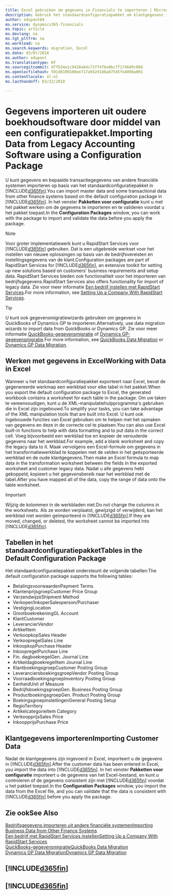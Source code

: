 ```yaml
---
title: Excel gebruiken om gegevens in Financials te importeren | Microsoft Docs
description: Gebruik het standaardconfiguratiepakket om klantgegevens in Excel toe te voegen en vervolgens weer in Finance and Operations, Business edition te importeren.
author: edupont04
ms.service: dynamics365-financials
ms.topic: article
ms.devlang: na
ms.tgt_pltfrm: na
ms.workload: na
ms.search.keywords: migration, Excel
ms.date: 03/07/2018
ms.author: edupont
ms.translationtype: HT
ms.sourcegitcommit: d7fb34e1c9428a64c71ff47be8bcff174649c00d
ms.openlocfilehash: 591d8100100ee717a932d188a87545fe4098a001
ms.contentlocale: nl-nl
ms.lasthandoff: 03/22/2018

---
```

# <a name="importing-data-from-legacy-accounting-software-using-a-configuration-package"></a><span data-ttu-id="df56b-103">Gegevens importeren uit oudere boekhoudsoftware door middel van een configuratiepakket.</span><span class="sxs-lookup"><span data-stu-id="df56b-103">Importing Data from Legacy Accounting Software using a Configuration Package</span></span>
<span data-ttu-id="df56b-104">U kunt gegevens en bepaalde transactiegegevens van andere financiële systemen importeren op basis van het standaardconfiguratiepakket in [!INCLUDE[d365fin](includes/d365fin_md.md)].</span><span class="sxs-lookup"><span data-stu-id="df56b-104">You can import master data and some transactional data from other finance systems based on the default configuration package in [!INCLUDE[d365fin](includes/d365fin_md.md)].</span></span> <span data-ttu-id="df56b-105">In het venster **Pakketten voor configuratie** kunt u met het pakket werken om de gegevens te importeren en te valideren voordat u het pakket toepast.</span><span class="sxs-lookup"><span data-stu-id="df56b-105">In the **Configuration Packages** window, you can work with the package to import and validate the data before you apply the package.</span></span>  

> [!NOTE]  
> <span data-ttu-id="df56b-106">Voor groter implementatiewerk kunt u RapidStart Services voor [!INCLUDE[d365fin](includes/d365fin_md.md)] gebruiken. Dat is een uitgebreide werkset voor het instellen van nieuwe oplossingen op basis van de bedrijfsvereisten en instellingsgegevens van de klant.</span><span class="sxs-lookup"><span data-stu-id="df56b-106">Configuration packages are part of RapidStart Services for [!INCLUDE[d365fin](includes/d365fin_md.md)], an extensive toolkit for setting up new solutions based on customers' business requirements and setup data.</span></span> <span data-ttu-id="df56b-107">RapidStart Services bieden ook functionaliteit voor het importeren van bedrijfsgegevens.</span><span class="sxs-lookup"><span data-stu-id="df56b-107">RapidStart Services also offers functionality for import of legacy data.</span></span> <span data-ttu-id="df56b-108">Zie voor meer informatie [Een bedrijf instellen met RapidStart Services](admin-set-up-a-company-with-rapidstart.md).</span><span class="sxs-lookup"><span data-stu-id="df56b-108">For more information, see [Setting Up a Company With RapidStart Services](admin-set-up-a-company-with-rapidstart.md).</span></span>

> [!TIP]  
>   <span data-ttu-id="df56b-109">U kunt ook gegevensmigratiewizards gebruiken om gegevens in QuickBooks of Dynamics GP te importeren.</span><span class="sxs-lookup"><span data-stu-id="df56b-109">Alternatively, use data migration wizards to import data from QuickBooks or Dynamics GP.</span></span> <span data-ttu-id="df56b-110">Zie voor meer informatie [QuickBooks-gegevensmigratie](ui-extensions-quickbooks-data-migration.md) of [Dynamics GP-gegevensmigratie](ui-extensions-dynamicsgp-data-migration.md).</span><span class="sxs-lookup"><span data-stu-id="df56b-110">For more information, see [QuickBooks Data Migration](ui-extensions-quickbooks-data-migration.md) or [Dynamics GP Data Migration](ui-extensions-dynamicsgp-data-migration.md).</span></span>  

## <a name="working-with-data-in-excel"></a><span data-ttu-id="df56b-111">Werken met gegevens in Excel</span><span class="sxs-lookup"><span data-stu-id="df56b-111">Working with Data in Excel</span></span>
<span data-ttu-id="df56b-112">Wanneer u het standaardconfiguratiepakket exporteert naar Excel, bevat de gegenereerde werkmap een werkblad voor elke tabel in het pakket.</span><span class="sxs-lookup"><span data-stu-id="df56b-112">When you export the default configuration package to Excel, the generated workbook contains a worksheet for each table in the package.</span></span> <span data-ttu-id="df56b-113">Om uw taken te vereenvoudigen, kunt u de XML-manipulatiehulpprogramma's gebruiken die in Excel zijn ingebouwd.</span><span class="sxs-lookup"><span data-stu-id="df56b-113">To simplify your tasks, you can take advantage of the XML manipulation tools that are built into Excel.</span></span> <span data-ttu-id="df56b-114">U kunt ook ingebouwde functies van Excel gebruiken om te helpen met het opmaken van gegevens en deze in de correcte cel te plaatsen.</span><span class="sxs-lookup"><span data-stu-id="df56b-114">You can also use Excel built-in functions to help with data formatting and to put data in the correct cell.</span></span> <span data-ttu-id="df56b-115">Voeg bijvoorbeeld een werkblad toe en kopieer de verouderde gegevens naar het werkblad.</span><span class="sxs-lookup"><span data-stu-id="df56b-115">For example, add a blank worksheet and copy the legacy data to it.</span></span> <span data-ttu-id="df56b-116">Maak vervolgens een Excel-formule om gegevens in het transformatiewerkblad te koppelen met de velden in het geëxporteerde werkblad en de oude klantgegevens.</span><span class="sxs-lookup"><span data-stu-id="df56b-116">Then make an Excel formula to map data in the transformation worksheet between the fields in the exported worksheet and customer legacy data.</span></span> <span data-ttu-id="df56b-117">Nadat u alle gegevens hebt gekoppeld, kopieert u het gegevensbereik naar het werkblad met de tabel.</span><span class="sxs-lookup"><span data-stu-id="df56b-117">After you have mapped all of the data, copy the range of data onto the table worksheet.</span></span>  

> [!IMPORTANT]  
>  <span data-ttu-id="df56b-118">Wijzig de kolommen in de werkbladen niet.</span><span class="sxs-lookup"><span data-stu-id="df56b-118">Do not change the columns in the worksheets.</span></span> <span data-ttu-id="df56b-119">Als ze worden verplaatst, gewijzigd of verwijderd, kan het werkblad niet worden geïmporteerd in [!INCLUDE[d365fin](includes/d365fin_md.md)].</span><span class="sxs-lookup"><span data-stu-id="df56b-119">If they are moved, changed, or deleted, the worksheet cannot be imported into [!INCLUDE[d365fin](includes/d365fin_md.md)].</span></span>

## <a name="tables-in-the-default-configuration-package"></a><span data-ttu-id="df56b-120">Tabellen in het standaardconfiguratiepakket</span><span class="sxs-lookup"><span data-stu-id="df56b-120">Tables in the Default Configuration Package</span></span>
<span data-ttu-id="df56b-121">Het standaardconfiguratiepakket ondersteunt de volgende tabellen:</span><span class="sxs-lookup"><span data-stu-id="df56b-121">The default configuration package supports the following tables:</span></span>

-   <span data-ttu-id="df56b-122">Betalingsvoorwaarden</span><span class="sxs-lookup"><span data-stu-id="df56b-122">Payment Terms</span></span>
-   <span data-ttu-id="df56b-123">Klantenprijsgroep</span><span class="sxs-lookup"><span data-stu-id="df56b-123">Customer Price Group</span></span>
-   <span data-ttu-id="df56b-124">Verzendwijze</span><span class="sxs-lookup"><span data-stu-id="df56b-124">Shipment Method</span></span>
-   <span data-ttu-id="df56b-125">Verkoper/Inkoper</span><span class="sxs-lookup"><span data-stu-id="df56b-125">Salesperson/Purchaser</span></span>
-   <span data-ttu-id="df56b-126">Vestiging</span><span class="sxs-lookup"><span data-stu-id="df56b-126">Location</span></span>
-   <span data-ttu-id="df56b-127">Grootboekrekening</span><span class="sxs-lookup"><span data-stu-id="df56b-127">GL Account</span></span>
-   <span data-ttu-id="df56b-128">Klant</span><span class="sxs-lookup"><span data-stu-id="df56b-128">Customer</span></span>
-   <span data-ttu-id="df56b-129">Leverancier</span><span class="sxs-lookup"><span data-stu-id="df56b-129">Vendor</span></span>
-   <span data-ttu-id="df56b-130">Artikel</span><span class="sxs-lookup"><span data-stu-id="df56b-130">Item</span></span>
-   <span data-ttu-id="df56b-131">Verkoopkop</span><span class="sxs-lookup"><span data-stu-id="df56b-131">Sales Header</span></span>
-   <span data-ttu-id="df56b-132">Verkoopregel</span><span class="sxs-lookup"><span data-stu-id="df56b-132">Sales Line</span></span>
-   <span data-ttu-id="df56b-133">Inkoopkop</span><span class="sxs-lookup"><span data-stu-id="df56b-133">Purchase Header</span></span>
-   <span data-ttu-id="df56b-134">Inkoopregel</span><span class="sxs-lookup"><span data-stu-id="df56b-134">Purchase Line</span></span>
-   <span data-ttu-id="df56b-135">Fin. dagboekregel</span><span class="sxs-lookup"><span data-stu-id="df56b-135">Gen. Journal Line</span></span>
-   <span data-ttu-id="df56b-136">Artikeldagboekregel</span><span class="sxs-lookup"><span data-stu-id="df56b-136">Item Journal Line</span></span>
-   <span data-ttu-id="df56b-137">Klantboekingsgroep</span><span class="sxs-lookup"><span data-stu-id="df56b-137">Customer Posting Group</span></span>
-   <span data-ttu-id="df56b-138">Leveranciersboekingsgroep</span><span class="sxs-lookup"><span data-stu-id="df56b-138">Vendor Posting Group</span></span>
-   <span data-ttu-id="df56b-139">Voorraadboekingsgroep</span><span class="sxs-lookup"><span data-stu-id="df56b-139">Inventory Posting Group</span></span>
-   <span data-ttu-id="df56b-140">Eenheid</span><span class="sxs-lookup"><span data-stu-id="df56b-140">Unit of Measure</span></span>
-   <span data-ttu-id="df56b-141">Bedrijfsboekingsgroep</span><span class="sxs-lookup"><span data-stu-id="df56b-141">Gen. Business Posting Group</span></span>
-   <span data-ttu-id="df56b-142">Productboekingsgroep</span><span class="sxs-lookup"><span data-stu-id="df56b-142">Gen. Product Posting Group</span></span>
-   <span data-ttu-id="df56b-143">Boekingsgroepinstellingen</span><span class="sxs-lookup"><span data-stu-id="df56b-143">General Posting Setup</span></span>
-   <span data-ttu-id="df56b-144">Regio</span><span class="sxs-lookup"><span data-stu-id="df56b-144">Territory</span></span>
-   <span data-ttu-id="df56b-145">Artikelcategorie</span><span class="sxs-lookup"><span data-stu-id="df56b-145">Item Category</span></span>
-   <span data-ttu-id="df56b-146">Verkoopprijs</span><span class="sxs-lookup"><span data-stu-id="df56b-146">Sales Price</span></span>
-   <span data-ttu-id="df56b-147">Inkoopprijs</span><span class="sxs-lookup"><span data-stu-id="df56b-147">Purchase Price</span></span>

## <a name="importing-customer-data"></a><span data-ttu-id="df56b-148">Klantgegevens importeren</span><span class="sxs-lookup"><span data-stu-id="df56b-148">Importing Customer Data</span></span>
<span data-ttu-id="df56b-149">Nadat de klantgegevens zijn ingevoerd in Excel, importeert u de gegevens in [!INCLUDE[d365fin](includes/d365fin_md.md)].</span><span class="sxs-lookup"><span data-stu-id="df56b-149">After the customer data has been entered in Excel, you import the data into [!INCLUDE[d365fin](includes/d365fin_md.md)].</span></span> <span data-ttu-id="df56b-150">In het venster **Pakketten voor configuratie** importeert u de gegevens van het Excel-bestand, en kunt u controleren of de gegevens consistent zijn met [!INCLUDE[d365fin](includes/d365fin_md.md)] voordat u het pakket toepast.</span><span class="sxs-lookup"><span data-stu-id="df56b-150">In the **Configuration Packages** window, you import the data from the Excel file, and you can validate that the data is consistent with [!INCLUDE[d365fin](includes/d365fin_md.md)] before you apply the package.</span></span>

## <a name="see-also"></a><span data-ttu-id="df56b-151">Zie ook</span><span class="sxs-lookup"><span data-stu-id="df56b-151">See Also</span></span>
[<span data-ttu-id="df56b-152">Bedrijfsgegevens importeren uit andere financiële systemen</span><span class="sxs-lookup"><span data-stu-id="df56b-152">Importing Business Data from Other Finance Systems</span></span>](upload-data.md)  
[<span data-ttu-id="df56b-153">Een bedrijf met RapidStart Services instellen</span><span class="sxs-lookup"><span data-stu-id="df56b-153">Setting Up a Company With RapidStart Services</span></span>](admin-set-up-a-company-with-rapidstart.md)  
[<span data-ttu-id="df56b-154">QuickBooks-gegevensmigratie</span><span class="sxs-lookup"><span data-stu-id="df56b-154">QuickBooks Data Migration</span></span>](ui-extensions-quickbooks-data-migration.md)  
[<span data-ttu-id="df56b-155">Dynamics GP Data Migration</span><span class="sxs-lookup"><span data-stu-id="df56b-155">Dynamics GP Data Migration</span></span>](ui-extensions-dynamicsgp-data-migration.md)  

## [!INCLUDE[d365fin](includes/free_trial_md.md)]  
## [!INCLUDE[d365fin](includes/training_link_md.md)]

